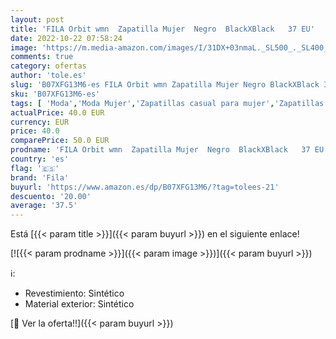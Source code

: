 ```yaml
---
layout: post
title: 'FILA Orbit wmn  Zapatilla Mujer  Negro  BlackXBlack   37 EU'
date: 2022-10-22 07:58:24
image: 'https://m.media-amazon.com/images/I/31DX+03nmaL._SL500_._SL400_.jpg'
comments: true
category: ofertas
author: 'tole.es'
slug: 'B07XFG13M6-es FILA Orbit wmn Zapatilla Mujer Negro BlackXBlack 37 EU'
sku: 'B07XFG13M6-es'
tags: [ 'Moda','Moda Mujer','Zapatillas casual para mujer','Zapatillas y calzado deportivo para mujer','Zapatos para mujer','fila','zapatilla','🇪🇸', ]
actualPrice: 40.0 EUR
currency: EUR
price: 40.0
comparePrice: 50.0 EUR
prodname: 'FILA Orbit wmn  Zapatilla Mujer  Negro  BlackXBlack   37 EU'
country: 'es'
flag: '🇪🇸'
brand: 'Fila'
buyurl: 'https://www.amazon.es/dp/B07XFG13M6/?tag=tolees-21'
descuento: '20.00'
average: '37.5'
---
```


Está [{{< param title >}}]({{< param buyurl >}}) en el siguiente enlace!

[![{{< param prodname >}}]({{< param image >}})]({{< param buyurl >}})

ℹ️:

- Revestimiento: Sintético
- Material exterior: Sintético

[🛒 Ver la oferta!!]({{< param buyurl >}})
